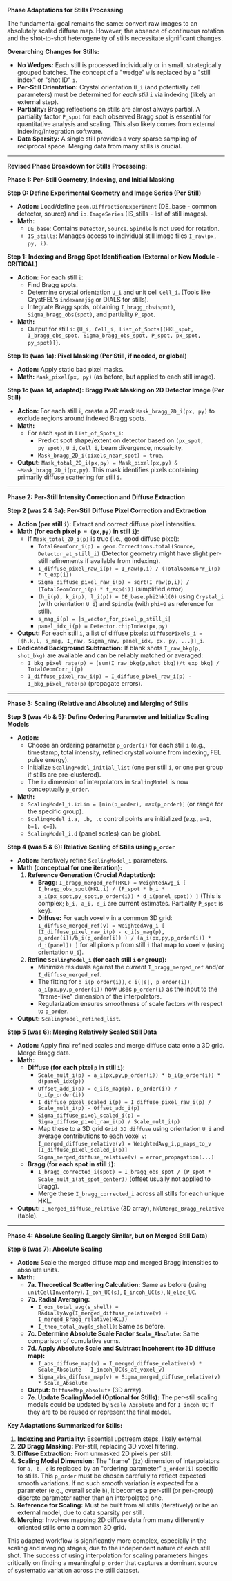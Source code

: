 **Phase Adaptations for Stills Processing**

The fundamental goal remains the same: convert raw images to an absolutely scaled diffuse map. However, the absence of continuous rotation and the shot-to-shot heterogeneity of stills necessitate significant changes.

**Overarching Changes for Stills:**

*   **No Wedges:** Each still is processed individually or in small, strategically grouped batches. The concept of a "wedge" `w` is replaced by a "still index" or "shot ID" `i`.
*   **Per-Still Orientation:** Crystal orientation `U_i` (and potentially cell parameters) must be determined for *each still* `i` via indexing (likely an external step).
*   **Partiality:** Bragg reflections on stills are almost always partial. A partiality factor `P_spot` for each observed Bragg spot is essential for quantitative analysis and scaling. This also likely comes from external indexing/integration software.
*   **Data Sparsity:** A single still provides a very sparse sampling of reciprocal space. Merging data from many stills is crucial.

---

**Revised Phase Breakdown for Stills Processing:**

**Phase 1: Per-Still Geometry, Indexing, and Initial Masking**

**Step 0: Define Experimental Geometry and Image Series (Per Still)**
*   **Action:** Load/define `geom.DiffractionExperiment` (DE_base - common detector, source) and `io.ImageSeries` (IS_stills - list of still images).
*   **Math:**
    *   `DE_base`: Contains `Detector`, `Source`. `Spindle` is not used for rotation.
    *   `IS_stills`: Manages access to individual still image files `I_raw(px, py, i)`.

**Step 1: Indexing and Bragg Spot Identification (External or New Module - CRITICAL)**
*   **Action:** For each still `i`:
    *   Find Bragg spots.
    *   Determine crystal orientation `U_i` and unit cell `Cell_i`. (Tools like CrystFEL's `indexamajig` or DIALS for stills).
    *   Integrate Bragg spots, obtaining `I_bragg_obs(spot)`, `Sigma_bragg_obs(spot)`, and partiality `P_spot`.
*   **Math:**
    *   Output for still `i`: `{U_i, Cell_i, List_of_Spots[(HKL_spot, I_bragg_obs_spot, Sigma_bragg_obs_spot, P_spot, px_spot, py_spot)]}`.

**Step 1b (was 1a): Pixel Masking (Per Still, if needed, or global)**
*   **Action:** Apply static bad pixel masks.
*   **Math:** `Mask_pixel(px, py)` (as before, but applied to each still image).

**Step 1c (was 1d, adapted): Bragg Peak Masking on 2D Detector Image (Per Still)**
*   **Action:** For each still `i`, create a 2D mask `Mask_bragg_2D_i(px, py)` to exclude regions around indexed Bragg spots.
*   **Math:**
    *   For each `spot` in `List_of_Spots_i`:
        *   Predict spot shape/extent on detector based on `(px_spot, py_spot)`, `U_i`, `Cell_i`, beam divergence, mosaicity.
        *   `Mask_bragg_2D_i(pixels_near_spot) = true`.
*   **Output:** `Mask_total_2D_i(px,py) = Mask_pixel(px,py) & ~Mask_bragg_2D_i(px,py)`. This mask identifies pixels containing primarily diffuse scattering for still `i`.

---

**Phase 2: Per-Still Intensity Correction and Diffuse Extraction**

**Step 2 (was 2 & 3a): Per-Still Diffuse Pixel Correction and Extraction**
*   **Action (per still `i`):** Extract and correct diffuse pixel intensities.
*   **Math (for each pixel `p = (px,py)` in still `i`):**
    *   If `Mask_total_2D_i(p)` is true (i.e., good diffuse pixel):
        *   `TotalGeomCorr_i(p) = geom.Corrections.total(Source, Detector_at_still_i)` (Detector geometry might have slight per-still refinements if available from indexing).
        *   `I_diffuse_pixel_raw_i(p) = I_raw(p,i) / (TotalGeomCorr_i(p) * t_exp(i))`
        *   `Sigma_diffuse_pixel_raw_i(p) = sqrt(I_raw(p,i)) / (TotalGeomCorr_i(p) * t_exp(i))` (simplified error)
        *   `(h_i(p), k_i(p), l_i(p)) = DE_base.phi2hkl(0)` using `Crystal_i` (with orientation `U_i`) and `Spindle` (with `phi=0` as reference for still).
        *   `s_mag_i(p) = |s_vector_for_pixel_p_still_i|`
        *   `panel_idx_i(p) = Detector.chipIndex(px,py)`
*   **Output:** For each still `i`, a list of diffuse pixels: `DiffusePixels_i = [{h,k,l, s_mag, I_raw, Sigma_raw, panel_idx, px, py, ...}]_i`.
*   **Dedicated Background Subtraction:** If blank shots `I_raw_bkg(p, shot_bkg)` are available and can be reliably matched or averaged:
    *   `I_bkg_pixel_rate(p) = [sum(I_raw_bkg(p,shot_bkg))/t_exp_bkg] / TotalGeomCorr_i(p)`
    *   `I_diffuse_pixel_raw_i(p) = I_diffuse_pixel_raw_i(p) - I_bkg_pixel_rate(p)` (propagate errors).

---

**Phase 3: Scaling (Relative and Absolute) and Merging of Stills**

**Step 3 (was 4b & 5): Define Ordering Parameter and Initialize Scaling Models**
*   **Action:**
    *   Choose an ordering parameter `p_order(i)` for each still `i` (e.g., timestamp, total intensity, refined crystal volume from indexing, FEL pulse energy).
    *   Initialize `ScalingModel_initial_list` (one per still `i`, or one per group if stills are pre-clustered).
    *   The `iz` dimension of interpolators in `ScalingModel` is now conceptually `p_order`.
*   **Math:**
    *   `ScalingModel_i.izLim = [min(p_order), max(p_order)]` (or range for the specific group).
    *   `ScalingModel_i.a, .b, .c` control points are initialized (e.g., `a=1, b=1, c=0`).
    *   `ScalingModel_i.d` (panel scales) can be global.

**Step 4 (was 5 & 6): Relative Scaling of Stills using `p_order`**
*   **Action:** Iteratively refine `ScalingModel_i` parameters.
*   **Math (conceptual for one iteration):**
    1.  **Reference Generation (Crucial Adaptation):**
        *   **Bragg:** `I_bragg_merged_ref(HKL) = WeightedAvg_i [ I_bragg_obs_spot(HKL,i) / (P_spot * b_i * a_i(px_spot,py_spot,p_order(i)) * d_i(panel_spot)) ]` (This is complex; `b_i, a_i, d_i` are current estimates. Partiality `P_spot` is key).
        *   **Diffuse:** For each voxel `v` in a common 3D grid:
            `I_diffuse_merged_ref(v) = WeightedAvg_i [ (I_diffuse_pixel_raw_i(p) - c_i(s_mag(p), p_order(i))/b_i(p_order(i)) ) / (a_i(px,py,p_order(i)) * d_i(panel)) ]` for all pixels `p` from still `i` that map to voxel `v` (using orientation `U_i`).
    2.  **Refine `ScalingModel_i` (for each still `i` or group):**
        *   Minimize residuals against the *current* `I_bragg_merged_ref` and/or `I_diffuse_merged_ref`.
        *   The fitting for `b_i(p_order(i))`, `c_i(|s|, p_order(i))`, `a_i(px,py,p_order(i))` now uses `p_order(i)` as the input to the "frame-like" dimension of the interpolators.
        *   Regularization ensures smoothness of scale factors with respect to `p_order`.
*   **Output:** `ScalingModel_refined_list`.

**Step 5 (was 6): Merging Relatively Scaled Still Data**
*   **Action:** Apply final refined scales and merge diffuse data onto a 3D grid. Merge Bragg data.
*   **Math:**
    *   **Diffuse (for each pixel `p` in still `i`):**
        *   `Scale_mult_i(p) = a_i(px,py,p_order(i)) * b_i(p_order(i)) * d(panel_idx(p))`
        *   `Offset_add_i(p) = c_i(s_mag(p), p_order(i)) / b_i(p_order(i))`
        *   `I_diffuse_pixel_scaled_i(p) = I_diffuse_pixel_raw_i(p) / Scale_mult_i(p) - Offset_add_i(p)`
        *   `Sigma_diffuse_pixel_scaled_i(p) = Sigma_diffuse_pixel_raw_i(p) / Scale_mult_i(p)`
        *   Map these to a 3D grid `Grid_3D_diffuse` using orientation `U_i` and average contributions to each voxel `v`:
            `I_merged_diffuse_relative(v) = WeightedAvg_i,p_maps_to_v [I_diffuse_pixel_scaled_i(p)]`
            `Sigma_merged_diffuse_relative(v) = error_propagation(...)`
    *   **Bragg (for each spot in still `i`):**
        *   `I_bragg_corrected_i(spot) = I_bragg_obs_spot / (P_spot * Scale_mult_i(at_spot_center))` (offset usually not applied to Bragg).
        *   Merge these `I_bragg_corrected_i` across all stills for each unique HKL.
*   **Output:** `I_merged_diffuse_relative` (3D array), `hklMerge_Bragg_relative` (table).

---

**Phase 4: Absolute Scaling (Largely Similar, but on Merged Still Data)**

**Step 6 (was 7): Absolute Scaling**
*   **Action:** Scale the merged diffuse map and merged Bragg intensities to absolute units.
*   **Math:**
    *   **7a. Theoretical Scattering Calculation:** Same as before (using `unitCellInventory`).
        `I_coh_UC(s)`, `I_incoh_UC(s)`, `N_elec_UC`.
    *   **7b. Radial Averaging:**
        *   `I_obs_total_avg(s_shell) = RadiallyAvg(I_merged_diffuse_relative(v) + I_merged_Bragg_relative(HKL))`
        *   `I_theo_total_avg(s_shell)`: Same as before.
    *   **7c. Determine Absolute Scale Factor `Scale_Absolute`:** Same comparison of cumulative sums.
    *   **7d. Apply Absolute Scale and Subtract Incoherent (to 3D diffuse map):**
        *   `I_abs_diffuse_map(v) = I_merged_diffuse_relative(v) * Scale_Absolute - I_incoh_UC(s_at_voxel_v)`
        *   `Sigma_abs_diffuse_map(v) = Sigma_merged_diffuse_relative(v) * Scale_Absolute`
    *   **Output:** `DiffuseMap_absolute` (3D array).
    *   **7e. Update ScalingModel (Optional for Stills):** The per-still scaling models could be updated by `Scale_Absolute` and for `I_incoh_UC` if they are to be reused or represent the final model.

**Key Adaptations Summarized for Stills:**

1.  **Indexing and Partiality:** Essential upstream steps, likely external.
2.  **2D Bragg Masking:** Per-still, replacing 3D voxel filtering.
3.  **Diffuse Extraction:** From unmasked 2D pixels per still.
4.  **Scaling Model Dimension:** The "frame" (`iz`) dimension of interpolators for `a, b, c` is replaced by an "ordering parameter" `p_order(i)` specific to stills. This `p_order` must be chosen carefully to reflect expected smooth variations. If no such smooth variation is expected for a parameter (e.g., overall scale `b`), it becomes a per-still (or per-group) discrete parameter rather than an interpolated one.
5.  **Reference for Scaling:** Must be built from all stills (iteratively) or be an external model, due to data sparsity per still.
6.  **Merging:** Involves mapping 2D diffuse data from many differently oriented stills onto a common 3D grid.

This adapted workflow is significantly more complex, especially in the scaling and merging stages, due to the independent nature of each still shot. The success of using interpolation for scaling parameters hinges critically on finding a meaningful `p_order` that captures a dominant source of systematic variation across the still dataset.
